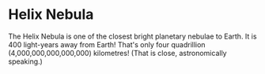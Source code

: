 # Helix Nebula

The Helix Nebula is one of the closest bright planetary nebulae to Earth. It is
400 light-years away from Earth! That's only four quadrillion
(4,000,000,000,000,000) kilometres! (That is close, astronomically speaking.)
